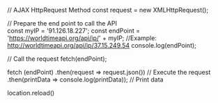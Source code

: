 
// AJAX HttpRequest Method
const request = new XMLHttpRequest();

// Prepare the end point to call the API  
const myIP = '91.126.18.227';
const endPoint = 'https://worldtimeapi.org/api/ip/' + myIP; //Example: http://worldtimeapi.org/api/ip/37.15.249.54
console.log(endPoint);

// Call the request
fetch(endPoint);

fetch (endPoint)
.then(request => request.json()) // Execute the request
.then(printData => console.log(printData)); // Print data

location.reload()